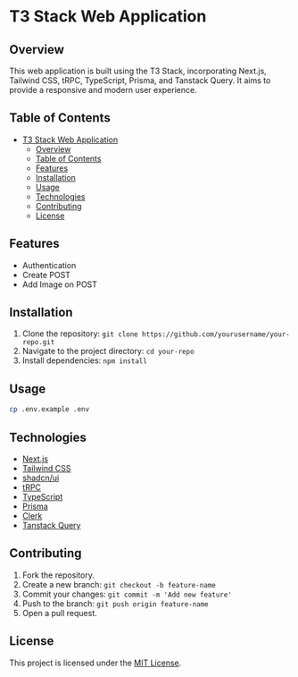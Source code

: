 # T3 Stack Web Application

## Overview
This web application is built using the T3 Stack, incorporating Next.js, Tailwind CSS, tRPC, TypeScript, Prisma, and Tanstack Query. It aims to provide a responsive and modern user experience.

## Table of Contents
- [T3 Stack Web Application](#t3-stack-web-application)
  - [Overview](#overview)
  - [Table of Contents](#table-of-contents)
  - [Features](#features)
  - [Installation](#installation)
  - [Usage](#usage)
  - [Technologies](#technologies)
  - [Contributing](#contributing)
  - [License](#license)

## Features
- Authentication
- Create POST
- Add Image on POST

## Installation
1. Clone the repository: `git clone https://github.com/yourusername/your-repo.git`
2. Navigate to the project directory: `cd your-repo`
3. Install dependencies: `npm install`


## Usage

```bash
cp .env.example .env
```

## Technologies
- [Next.js](https://nextjs.org/)
- [Tailwind CSS](https://tailwindcss.com/)
- [shadcn/ui](https://ui.shadcn.com/)
- [tRPC](https://trpc.io/)
- [TypeScript](https://www.typescriptlang.org/)
- [Prisma](https://www.prisma.io/)
- [Clerk](https://clerk.dev/)
- [Tanstack Query](https://tanstack.com/docs/overview)

## Contributing
1. Fork the repository.
2. Create a new branch: `git checkout -b feature-name`
3. Commit your changes: `git commit -m 'Add new feature'`
4. Push to the branch: `git push origin feature-name`
5. Open a pull request.

## License
This project is licensed under the [MIT License](LICENSE).

